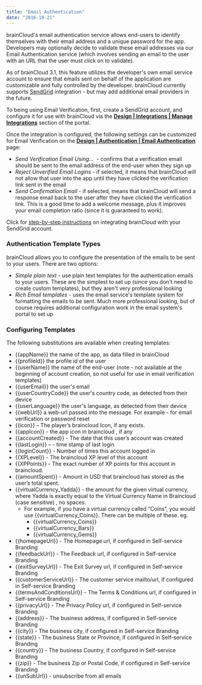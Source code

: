 ```yaml
---
title: "Email Authentication"
date: "2016-10-21"
---
```


brainCloud's email authentication service allows end-users to identify themselves with their email address and a unique password for the app. Developers may optionally decide to validate these email addresses via our Email Authentication service (which involves sending an email to the user with an URL that the user must click on to validate).

As of brainCloud 3.1, this feature utilizes the developer's own email service account to ensure that emails sent on behalf of the application are customizable and fully controlled by the developer. brainCloud currently supports [SendGrid](http://sendgrid.com) integration - but may add additional email providers in the future.

To being using Email Verification, first, create a SendGrid account, and configure it for use with brainCloud via the [**Design | Integrations | Manage Integrations**](https://portal.braincloudservers.com/admin/dashboard#/development/integrations-manage-integrations) section of the portal.

Once the integration is configured, the following settings can be customized for Email Verification on the [**Design | Authentication | Email Authentication**](https://portal.braincloudservers.com/admin/dashboard#/development/authentication-email) page:

- _Send Verification Email Using..._  - confirms that a verification email should be sent to the email address of the end-user when they sign up
- _Reject Unverified Email Logins_ - if selected, it means that brainCloud will not allow that user into the app until they have clicked the verification link sent in the email
- _Send Confirmation Email_ - if selected, means that brainCloud will send a response email back to the user after they have clicked the verification link. This is a good time to add a welcome message, plus it improves your email completion ratio (since it is guaranteed to work).

Click for [step-by-step instructions](/learn/portal-tutorials/email-integration-sendgrid/) on integrating brainCloud with your SendGrid account.

### Authentication Template Types

brainCloud allows you to configure the presentation of the emails to be sent to your users. There are two options:

- _Simple plain text_ - use plain text templates for the authentication emails to your users. These are the simplest to set up (since you don't need to create custom templates), but they aren't very professional looking
- _Rich Email templates_ - uses the email service's template system for formatting the emails to be sent. Much more professional looking, but of course requires additional configuration work in the email system's portal to set up

### Configuring Templates

The following substitutions are available when creating templates:

- {{appName}} the name of the app, as data filled in brainCloud
- {{profileId}} the profile id of the user
- {{userName}} the name of the end-user (note - not available at the beginning of account creation, so not useful for use in email verification templates)
- {{userEmail}} the user's email
- {{userCountryCode}} the user's country code, as detected from their device
- {{userLanguage}} the user's language, as detected from their device
- {{webUrl}} a web-url passed into the message. For example - for email verification or password reset
- {{icon}} – The player’s braincloud Icon, if any exists.
- {{appIcon}} - the app icon in braincloud , if any
- {{accountCreated}} - The date that this user’s account was created
- {{lastLogin}} – - time stamp of last login
- {{loginCount}} - Number of times this account logged in
- {{XPLevel}} - The braincloud XP level of this account
- {{XPPoints}} - The exact number of XP points for this account in braincloud.
- {{amountSpent}} - Amount in USD that braincloud has stored as the user’s total spent.
- {{virtualCurrency_Yadda}} - the amount for the given virtual currency, where Yadda is exactly equal to the Virtual Currency Name in Braincloud (case sensitive) , no spaces.
  - For example, if you have a virtual currency called “Coins”, you would use {{virtualCurrency_Coins}}. There can be multiple of these. eg.
    - {{virtualCurrency_Coins}}
    - {{virtualCurrency_Bars}}
    - {{virtualCurrency_Gems}}
- {{homepageUrl}} - The Homepage url, if configured in Self-service Branding
- {{feedbackUrl}} - The Feedback url, if configured in Self-service Branding
- {{exitSurveyUrl}} - The Exit Survey url, if configured in Self-service Branding
- {{customerServiceUrl}} - The customer service mailto/url, if configured in Self-service Branding
- {{termsAndConditionsUrl}} - The Terms & Conditions url, if configured in Self-service Branding
- {{privacyUrl}} - The Privacy Policy url, if configured in Self-service Branding
- {{address}} - The business address, if configured in Self-service Branding
- {{city}} - The business city, if configured in Self-service Branding
- {{state}} - The business State or Province, if configured in Self-service Branding
- {{country}} - The business Country, if configured in Self-service Branding
- {{zip}} - The business Zip or Postal Code, if configured in Self-service Branding
- {{unSubUrl}} - unsubscribe from all emails
